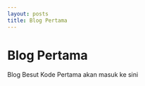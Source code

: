 ```yaml
---
layout: posts
title: Blog Pertama
---
```


# Blog Pertama

Blog Besut Kode Pertama akan masuk ke sini
